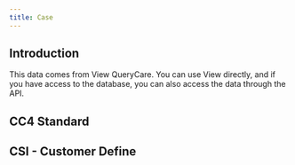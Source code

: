 ```yaml
---
title: Case
---
```


## Introduction

This data comes from View QueryCare. You can use View directly, and if you have access to the database, you can also access the data through the API.

## CC4 Standard
<dsgrid class="not-prose mb-4"></dsgrid>

## CSI - Customer Define
<dsgrid :dataSource="csi_case" class="not-prose mb-4" ></dsgrid>   

